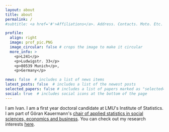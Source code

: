 ```yaml
---
layout: about
title: about
permalink: /
#subtitle: <a href='#'>Affiliations</a>. Address. Contacts. Moto. Etc.

profile:
  align: right
  image: prof_pic.PNG
  image_circular: false # crops the image to make it circular
  more_info: >
    <p>L241</p>
    <p>Ludwigstr. 33</p> 
    <p>80539 Munich</p>,
    <p>Germany</p>

news: false  # includes a list of news items
latest_posts: false  # includes a list of the newest posts
selected_papers: false # includes a list of papers marked as "selected={true}"
social: true  # includes social icons at the bottom of the page
---
```


I am Ivan. I am a first year doctoral candidate at LMU's Institute of Statistics. I am part of Göran Kauermann's [chair of applied statistics in social sciences, economics and business](https://www.en.wisostat.statistik.uni-muenchen.de/index.html). You can check out my research interests [here](/cv/#academic-interests).
